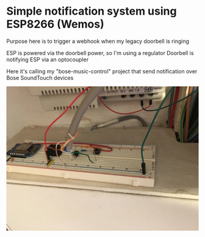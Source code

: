 
# Simple notification system using ESP8266 (Wemos)

Purpose here is to trigger a webhook when my legacy doorbell is ringing

ESP is powered via the doorbell power, so I'm using a regulator
Doorbell is notifying ESP via an optocoupler

Here it's calling my "bose-music-control" project that send notification over Bose SoundTouch devices

![project overview](prototype/IMG_1073.jpg)

